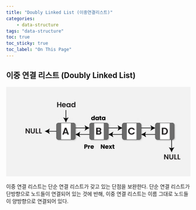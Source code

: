```yaml
---
title: "Doubly Linked List (이중연결리스트)"
categories:
    - data-structure
tags: "data-structure"
toc: true
toc_sticky: true
toc_label: "On This Page"
---
```


## 이중 연결 리스트 (Doubly Linked List)

![이중연결리스트](/assets/images/doubly-linked-list.png "Doubly Linked List")

이중 연결 리스트는 단순 연결 리스트가 갖고 있는 단점을 보완한다.
단순 연결 리스트가 단방향으로 노드들이 연결되어 있는 것에 반해, 이중 연결 리스트는 이름 그대로 노드들이 양방향으로 연결되어 있다.  